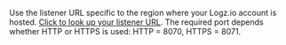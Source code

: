 Use the listener URL specific to the region where your Logz.io account is hosted. [Click to look up your listener URL](https://docs.logz.io/docs/user-guide/admin/hosting-regions/account-region/#available-regions). The required port depends whether HTTP or HTTPS is used: HTTP = 8070, HTTPS = 8071.